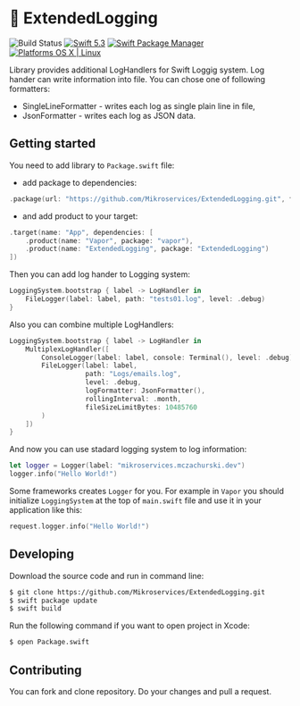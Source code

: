 # :blue_book: ExtendedLogging

![Build Status](https://github.com/Mikroservices/ExtendedLogging/workflows/Build/badge.svg)
[![Swift 5.3](https://img.shields.io/badge/Swift-5.3-orange.svg?style=flat)](ttps://developer.apple.com/swift/)
[![Swift Package Manager](https://img.shields.io/badge/SPM-compatible-4BC51D.svg?style=flat)](https://swift.org/package-manager/)
[![Platforms OS X | Linux](https://img.shields.io/badge/Platforms-OS%20X%20%7C%20Linux%20-lightgray.svg?style=flat)](https://developer.apple.com/swift/)

Library provides additional LogHandlers for Swift Loggig system. Log hander can write information into file.
You can chose one of following formatters:
 - SingleLineFormatter - writes each log as single plain line in file,
 - JsonFormatter - writes each log as JSON data.

## Getting started

You need to add library to `Package.swift` file:

 - add package to dependencies:
```swift
.package(url: "https://github.com/Mikroservices/ExtendedLogging.git", from: "1.0.0")
```

- and add product to your target:
```swift
.target(name: "App", dependencies: [
    .product(name: "Vapor", package: "vapor"),
    .product(name: "ExtendedLogging", package: "ExtendedLogging")
])
```

Then you can add log hander to Logging system:

```swift
LoggingSystem.bootstrap { label -> LogHandler in
    FileLogger(label: label, path: "tests01.log", level: .debug)
}
```

Also you can combine multiple LogHandlers:

```swift
LoggingSystem.bootstrap { label -> LogHandler in
    MultiplexLogHandler([
        ConsoleLogger(label: label, console: Terminal(), level: .debug),
        FileLogger(label: label,
                   path: "Logs/emails.log",
                   level: .debug,
                   logFormatter: JsonFormatter(),
                   rollingInterval: .month, 
                   fileSizeLimitBytes: 10485760
        )
    ])
}
```

And now you can use stadard logging system to log information:

```swift
let logger = Logger(label: "mikroservices.mczachurski.dev")
logger.info("Hello World!")
```

Some frameworks creates `Logger` for you. For example in `Vapor` you should initialize `LoggingSystem` at the top of `main.swift` file and use it in your application like this:

```swift
request.logger.info("Hello World!")
```

## Developing

Download the source code and run in command line:

```bash
$ git clone https://github.com/Mikroservices/ExtendedLogging.git
$ swift package update
$ swift build
```

Run the following command if you want to open project in Xcode:

```bash
$ open Package.swift
```

## Contributing

You can fork and clone repository. Do your changes and pull a request.
